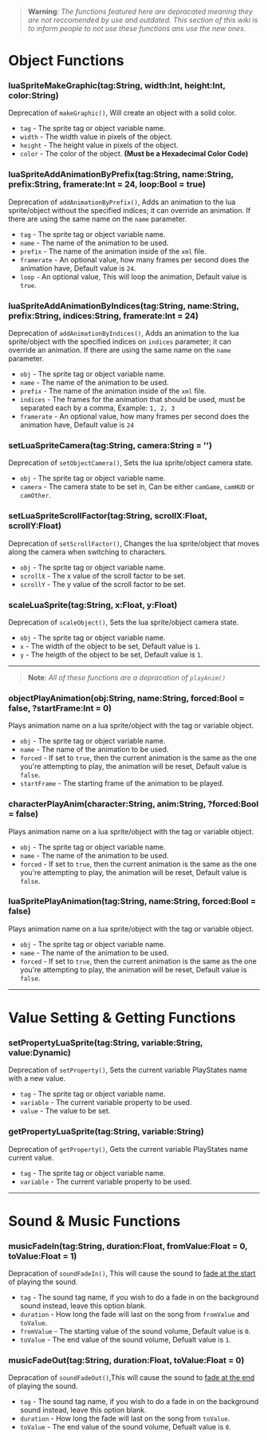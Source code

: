 > **Warning**: _The functions featured here are depracated meaning they are not reccomended by use and outdated. This section of this wiki is to inform people to not use these functions ans use the new ones._

# Object Functions
### luaSpriteMakeGraphic(tag:String, width:Int, height:Int, color:String)
Deprecation of `makeGraphic()`, Will create an object with a solid color.

- `tag` - The sprite tag or object variable name.
- `width` - The width value in pixels of the object.
- `height` - The height value in pixels of the object.
- `color` - The color of the object. **(Must be a Hexadecimal Color Code)**

### luaSpriteAddAnimationByPrefix(tag:String, name:String, prefix:String, framerate:Int = 24, loop:Bool = true)
Deprecation of `addAnimationByPrefix()`, Adds an animation to the lua sprite/object without the specified indices; it can override an animation. If there are using the same name on the `name` parameter.

- `tag` - The sprite tag or object variable name.
- `name` - The name of the animation to be used.
- `prefix` - The name of the animation inside of the `xml` file.
- `framerate` - An optional value, how many frames per second does the animation have, Default value is `24`.
- `loop` - An optional value, This will loop the animation, Default value is `true`.

### luaSpriteAddAnimationByIndices(tag:String, name:String, prefix:String, indices:String, framerate:Int = 24)
Deprecation of `addAnimationByIndices()`, Adds an animation to the lua sprite/object with the specified indices on `indices` parameter; it can override an animation. If there are using the same name on the `name` parameter.

- `obj` - The sprite tag or object variable name.
- `name` - The name of the animation to be used.
- `prefix` - The name of the animation inside of the `xml` file.
- `indices` - The frames for the animation that should be used, must be separated each by a comma, Example: `1, 2, 3`
- `framerate` - An optional value, how many frames per second does the animation have, Default value is `24`

### setLuaSpriteCamera(tag:String, camera:String = '')
Deprecation of `setObjectCamera()`, Sets the lua sprite/object camera state.

- `obj` - The sprite tag or object variable name.
- `camera` - The camera state to be set in, Can be either `camGame`, `camHUD` or `camOther`.

### setLuaSpriteScrollFactor(tag:String, scrollX:Float, scrollY:Float)
Deprecation of `setScrollFactor()`, Changes the lua sprite/object that moves along the camera when switching to characters.

- `obj` - The sprite tag or object variable name.
- `scrollX` - The x value of the scroll factor to be set.
- `scrollY` - The y value of the scroll factor to be set.

### scaleLuaSprite(tag:String, x:Float, y:Float)
Deprecation of `scaleObject()`, Sets the lua sprite/object camera state.

- `obj` - The sprite tag or object variable name.
- `x` - The width of the object to be set, Default value is `1`.
- `y` - The heigth of the object to be set, Default value is `1`.

***
> **Note**: _All of these functions are a depracation of `playAnim()`_

### objectPlayAnimation(obj:String, name:String, forced:Bool = false, ?startFrame:Int = 0)
Plays animation name on a lua sprite/object with the tag or variable object.

- `obj` - The sprite tag or object variable name.
- `name` - The name of the animation to be used.
- `forced` - If set to `true`, then the current animation is the same as the one you're attempting to play, the animation will be reset, Default value is `false`.
- `startFrame` - The starting frame of the animation to be played.

### characterPlayAnim(character:String, anim:String, ?forced:Bool = false)
Plays animation name on a lua sprite/object with the tag or variable object.

- `obj` - The sprite tag or object variable name.
- `name` - The name of the animation to be used.
- `forced` - If set to `true`, then the current animation is the same as the one you're attempting to play, the animation will be reset, Default value is `false`.

### luaSpritePlayAnimation(tag:String, name:String, forced:Bool = false)
Plays animation name on a lua sprite/object with the tag or variable object.

- `obj` - The sprite tag or object variable name.
- `name` - The name of the animation to be used.
- `forced` - If set to `true`, then the current animation is the same as the one you're attempting to play, the animation will be reset, Default value is `false`.

***

# Value Setting & Getting Functions
### setPropertyLuaSprite(tag:String, variable:String, value:Dynamic)
Deprecation of `setProperty()`, Sets the current variable PlayStates name with a new value. 

- `tag` - The sprite tag or object variable name.
- `variable` - The current variable property to be used.
- `value` - The value to be set.

### getPropertyLuaSprite(tag:String, variable:String)
Deprecation of `getProperty()`, Gets the current variable PlayStates name current value.

- `tag` - The sprite tag or object variable name.
- `variable` - The current variable property to be used.

***

# Sound & Music Functions
### musicFadeIn(tag:String, duration:Float, fromValue:Float = 0, toValue:Float = 1)
Depracation of `soundFadeIn()`, This will cause the sound to <ins>fade at the start</ins> of playing the sound.

- `tag` - The sound tag name, if you wish to do a fade in on the background sound instead, leave this option blank.
- `duration` - How long the fade will last on the song from `fromValue` and `toValue`.
- `fromValue` - The starting value of the sound volume, Default value is `0`.
- `toValue` - The end value of the sound volume, Defualt value is `1`.

### musicFadeOut(tag:String, duration:Float, toValue:Float = 0)
Depracation of `soundFadeOut()`,This will cause the sound to <ins>fade at the end</ins> of playing the sound.

- `tag` - The sound tag name, if you wish to do a fade in on the background sound instead, leave this option blank.
- `duration` - How long the fade will last on the song from `toValue`.
- `toValue` - The end value of the sound volume, Defualt value is `0`.